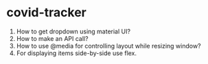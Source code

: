 # covid-tracker

1.  How to get dropdown using material UI?
2.  How to make an API call?
3.  How to use @media for controlling layout while resizing window?
2.  For displaying items side-by-side use flex.